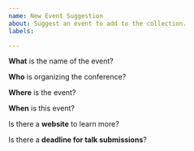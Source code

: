 ```yaml
---
name: New Event Suggestion
about: Suggest an event to add to the collection.
labels: 

---
```


**What** is the name of the event?

**Who** is organizing the conference?

**Where** is the event?

**When** is this event?

Is there a **website** to learn more?

Is there a **deadline for talk submissions**?
